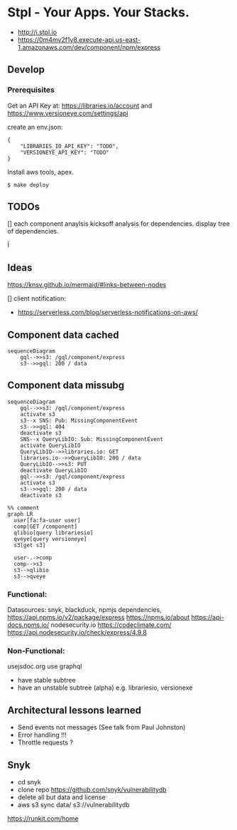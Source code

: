 # Stpl - Your Apps. Your Stacks.

 * http://i.stpl.io
 * https://0m4mv2f1y8.execute-api.us-east-1.amazonaws.com/dev/component/npm/express

## Develop

### Prerequisites

Get an API Key at: https://libraries.io/account and https://www.versioneye.com/settings/api

create an env.json:

    {
        "LIBRARIES_IO_API_KEY": "TODO",
        "VERSIONEYE_API_KEY": "TODO"
    }


Install aws tools, apex.

    $ make deploy

## TODOs

[] each component anaylsis kicksoff analysis for dependencies. display tree of dependencies.
  
Ï
## Ideas
https://knsv.github.io/mermaid/#links-between-nodes

[] client notification:
  * https://serverless.com/blog/serverless-notifications-on-aws/

## Component data cached
```mermaid
sequenceDiagram
    gql-->>s3: /gql/component/express
    s3-->>gql: 200 / data
```

## Component data missubg

```mermaid
sequenceDiagram
    gql-->>s3: /gql/component/express
    activate s3
    s3--x SNS: Pub: MissingComponentEvent
    s3-->>gql: 404
    deactivate s3
    SNS--x QueryLibIO: Sub: MissingComponentEvent
    activate QueryLibIO
    QueryLibIO-->>libraries.io: GET
    libraries.io-->>QueryLibIO: 200 / data
    QueryLibIO-->>s3: PUT
    deactivate QueryLibIO
    gql-->>s3: /gql/component/express
    activate s3
    s3-->>gql: 200 / data
    deactivate s3
```


```mermaid
%% comment
graph LR
  user[fa:fa-user user]
  comp[GET /component]
  qlibio[query librariesio]
  qveye[query versioneye]
  s3[get s3]

  user-.->comp
  comp-->s3
  s3-->qlibio
  s3-->qveye
```

### Functional:

Datasources: snyk, blackduck, npmjs dependencies, https://api.npms.io/v2/package/express https://npms.io/about https://api-docs.npms.io/ nodesecurity.io https://codeclimate.com/
https://api.nodesecurity.io/check/express/4.9.8
### Non-Functional:
usejsdoc.org
use graphql
 - have stable subtree
 - have an unstable subtree (alpha) e.g. librariesio, versionexe


## Architectural lessons learned

* Send events not messages (See talk from Paul Johnston)
* Error handling !!!
* Throttle requests ? 

## Snyk

* cd snyk
* clone repo https://github.com/snyk/vulnerabilitydb
* delete all but data and license
* aws s3 sync data/ s3://vulnerabilitydb


https://runkit.com/home


